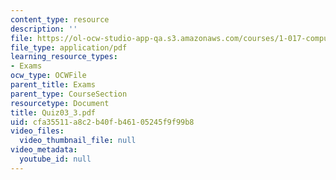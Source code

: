 ```yaml
---
content_type: resource
description: ''
file: https://ol-ocw-studio-app-qa.s3.amazonaws.com/courses/1-017-computing-and-data-analysis-for-environmental-applications-fall-2003/cfa35511a8c2b40fb46105245f9f99b8_Quiz03_3.pdf
file_type: application/pdf
learning_resource_types:
- Exams
ocw_type: OCWFile
parent_title: Exams
parent_type: CourseSection
resourcetype: Document
title: Quiz03_3.pdf
uid: cfa35511-a8c2-b40f-b461-05245f9f99b8
video_files:
  video_thumbnail_file: null
video_metadata:
  youtube_id: null
---
```

